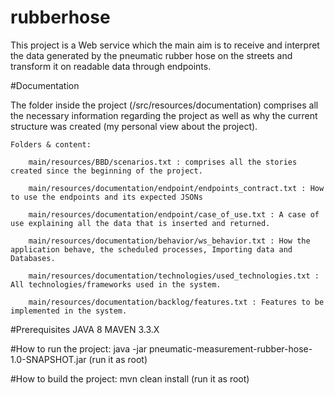 #	rubberhose

This project is a Web service which the main aim is to receive and interpret the data generated by the
pneumatic rubber hose on the streets and transform it on readable data through endpoints.


#Documentation

The folder inside the project (/src/resources/documentation) comprises all the necessary information regarding
the project as well as why the current structure was created (my personal view about the project).

    Folders & content:

        main/resources/BBD/scenarios.txt : comprises all the stories created since the beginning of the project.

        main/resources/documentation/endpoint/endpoints_contract.txt : How to use the endpoints and its expected JSONs

        main/resources/documentation/endpoint/case_of_use.txt : A case of use explaining all the data that is inserted and returned.

        main/resources/documentation/behavior/ws_behavior.txt : How the application behave, the scheduled processes, Importing data and Databases.

        main/resources/documentation/technologies/used_technologies.txt : All technologies/frameworks used in the system.

        main/resources/documentation/backlog/features.txt : Features to be implemented in the system.


#Prerequisites
    JAVA 8
    MAVEN 3.3.X

#How to run the project:
       java -jar pneumatic-measurement-rubber-hose-1.0-SNAPSHOT.jar (run it as root)

#How to build the project:
        mvn clean install (run it as root)